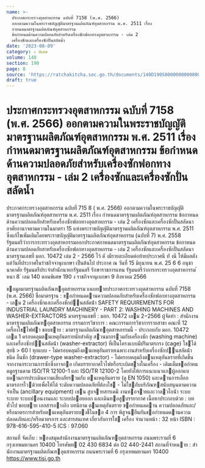 ```yaml
---
name: >-
  ประกาศกระทรวงอุตสาหกรรม ฉบับที่ 7158 (พ.ศ. 2566)
  ออกตามความในพระราชบัญญัติมาตรฐานผลิตภัณฑ์อุตสาหกรรม พ.ศ. 2511 เรื่อง
  กำหนดมาตรฐานผลิตภัณฑ์อุตสาหกรรม
  ข้อกำหนดด้านความปลอดภัยสำหรับเครื่องซักฟอกทางอุตสาหกรรม - เล่ม 2
  เครื่องซักและเครื่องซักปั่นสลัดน้ำ
date: '2023-08-09'
category: ง พิเศษ
volume: 140
section: 190
page: 8
source: 'https://ratchakitcha.soc.go.th/documents/140D190S0000000000800.pdf'
draft: true
---
```


# ประกาศกระทรวงอุตสาหกรรม ฉบับที่ 7158 (พ.ศ. 2566) ออกตามความในพระราชบัญญัติมาตรฐานผลิตภัณฑ์อุตสาหกรรม พ.ศ. 2511 เรื่อง กำหนดมาตรฐานผลิตภัณฑ์อุตสาหกรรม ข้อกำหนดด้านความปลอดภัยสำหรับเครื่องซักฟอกทางอุตสาหกรรม - เล่ม 2 เครื่องซักและเครื่องซักปั่นสลัดน้ำ

ประกาศกระทรวงอุตสาหกรรม ฉบับที่ 715 8 ( พ.ศ. 2566) ออกตามความในพระราชบัญญัติมาตรฐานผลิตภัณฑ์อุตสาหกรรม พ.ศ. 2511 เรื่อง กำหนดมาตรฐานผลิตภัณฑ์อุตสาหกรรม ข้อกาหนดด้านความปลอดภัยสำหรับเครื่องซักฟอกทางอุตสาหกรรม - เล่ม 2 เครื่องซักและเครื่องซักปั่นสลัดนา อาศัยอานาจตามความในมาตรา 15 แห่งพระราชบัญญัติมาตรฐานผลิตภัณฑ์อุตสาหกรรม พ.ศ. 2511 ซึ่งแก้ไขเพิ่มเติมโดยพระราชบัญญัติมาตรฐานผลิตภัณฑ์อุตสาหกรรม (ฉบับที่ 7) พ.ศ. 2558 รัฐมนตรีว่าการกระทรวงอุตสาหกรรมออกประกาศกาหนดมาตรฐานผลิตภัณฑ์อุตสาหกรรม ข้อกาหนดด้านความปลอดภัยสาหรับเครื่องซักฟอกทางอุตสาหกรรม - เล่ม 2 เครื่องซักและเครื่องซักปั่นสลัดนา มาตรฐานเลขที่ มอก. 10472 เล่ม 2 - 2566 ไว้ ดั งมีรายละเอียดต่อท้ายประกาศนี ทั งนี ให้มีผลตังแต่วันที่ประกาศในรำชกิจจานุเบกษา เป็นต้นไป ประกาศ ณ วันที่ 15 มิถุนายน พ.ศ. 25 6 6 อนุชา นาคาศัย รัฐมนตรีประจำสำนักนายกรัฐมนตรี รักษาราชการแทน รัฐมนตรีว่าการกระทรวงอุตสาหกรรม ้ หนา 8 ่ เลม 140 ตอนพิเศษ 190 ง ราชกิจจานุเบกษา 9 สิงหาคม 2566

ขอมูลมาตรฐานผลิตภัณฑอุตสาหกรรม แนบทายประกาศกระทรวงอุตสาหกรรม ฉบับที่ 7158 (พ.ศ. 2566) ชื่อมาตรฐาน : ขอกําหนดดานความปลอดภัยสําหรับเครื่องซักฟอกทางอุตสาหกรรม - เลม 2 เครื่องซักและเครื่องซักปนสลัดน้ํา SAFETY REQUIREMENTS FOR INDUSTRIAL LAUNDRY MACHINERY - PART 2: WASHING MACHINES AND WASHER-EXTRACTORS มาตรฐานเลขที่ : มอก. 10472 เลม 2−2566 ผู้จัดทํา : สํานักงานมาตรฐานผลิตภัณฑอุตสาหกรรม กรรมการวิชาการ : คณะกรรมการวิชาการรายสาขา คณะที่ 12 เครื่องใชไฟฟา ขอบขาย : มาตรฐานผลิตภัณฑอุตสาหกรรมนี้ - ประกอบกับ มอก. 10472 เลม 1 ครอบคลุมตนเหตุอันตรายนัยสําคัญ สวนมากรวมกับเครื่องซัก (washing machine) และเครื่องซักปนสลัดน้ํา (washer-extractor) ที่เป็นโครงแบบมีปริมาตรกรง (cage) ใชได้สุทธิ > 60 l ทุกแบบ - ไม่ครอบคลุมถึงตนเหตุอันตรายเฉพาะงานสําหรับเครื่องซักปนสลัดน้ําชนิด ลิ้นชัก (drawer-type washer-extractor) - ไม่ครอบคลุมถึงตนเหตุอันตรายที่เกิดขึ้นจากงานกระบวนการซักซึ่งอาจกอ เกิดบรรยากาศไวไฟหรือระเบิดขางในเครื่อง - เติมเต็มขอกําหนดมูลฐานตาม ISO/TR 12100-1 และ ISO/TR 12100-2 โดยยังให้การแนะแนวแกผู้ออกแบบดานการประเมินความเสี่ยงภัยรวมกับ ตนเหตุอันตราย (ดู EN 1050) และดานการเลือกมาตรการไวด้วยเพื่อให้ได้ ระดับความปลอดภัยที่ต้องใช - ไม่ใชกับบริภัณฑสนับสนุนตามความจําเป็น (ancillary equipment) เชน สูบจายสารเคมี งานทอจายและวาลวไอน้ํา ระบบระบาย ระบบปอนงานและ ระบบปลอยออก และเดินทอสูบรรยากาศ เนื้อหาประกอบด้วย : บททั่วไป ขอบขาย เอกสารอางอิง บทนิยาม ตนเหตุอันตราย ขอกําหนดดาน ความปลอดภัยและ/หรือมาตรการสําหรับตนเหตุอันตรายบงชี้ในขอ 4 การ พิสูจนยืนยันขอกําหนดดานความปลอดภัยและ/หรือมาตรการ และสารสนเทศ เกี่ยวกับการใช เครื่อง จํานวนหน้า : 32 หน้า ISBN : 978-616-595-410-5 ICS : 97.060

สถานที่ จัดเก็บ : หองสมุดสํานักงานมาตรฐานผลิตภัณฑอุตสาหกรรม ถนนพระรามที่ 6 กรุงเทพมหานคร 10400 โทรศัพท 02 430 6834 ต่อ 02 440-2441 สถานที่จําหนาย : สํานักงานมาตรฐานผลิตภัณฑอุตสาหกรรม ถนนพระรามที่ 6 กรุงเทพมหานคร 10400 https://www.tisi.go.th
